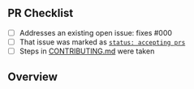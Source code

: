 <!-- 👋 Hi, thanks for sending a PR to n8n-demo! 💖.
Please fill out all fields below and make sure each item is true and [x] checked.
Otherwise we may not be able to review your PR. -->

## PR Checklist

- [ ] Addresses an existing open issue: fixes #000
- [ ] That issue was marked as [`status: accepting prs`](https://github.com/Manjit2003/n8n-demo/issues?q=is%3Aopen+is%3Aissue+label%3A%22status%3A+accepting+prs%22)
- [ ] Steps in [CONTRIBUTING.md](https://github.com/Manjit2003/n8n-demo/blob/main/.github/CONTRIBUTING.md) were taken

## Overview

<!-- Description of what is changed and how the code change does that. -->
